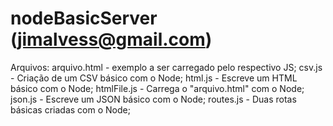 # nodeBasicServer (jimalvess@gmail.com)
Arquivos:
arquivo.html  - exemplo a ser carregado pelo respectivo JS;
csv.js        - Criação de um CSV básico com o Node;
html.js       - Escreve um HTML básico com o Node;
htmlFile.js   - Carrega o "arquivo.html" com o Node;
json.js       - Escreve um JSON básico com o Node;
routes.js     - Duas rotas básicas criadas com o Node;
